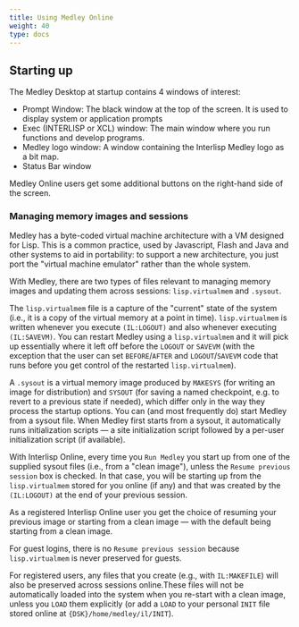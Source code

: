 ```yaml
---
title: Using Medley Online
weight: 40
type: docs
---
```



## Starting up

The Medley Desktop at startup contains 4 windows of interest:

* Prompt Window: The black window at the top of the screen. It is used to display system or application prompts
* Exec (INTERLISP or XCL) window: The main window where you run functions and develop programs.
* Medley logo window: A window containing the Interlisp Medley logo as a bit map.
* Status Bar window

Medley Online users get some additional buttons on the right-hand side of the screen.

### Managing memory images and sessions

Medley has a byte-coded virtual machine architecture with a VM designed for Lisp.  This is a common practice, used by Javascript, Flash and Java and other systems to aid in portability: to support a new architecture, you just port the "virtual machine emulator" rather than the whole system.

With Medley, there are two types of files relevant to managing memory images and updating them across sessions: `lisp.virtualmem` and `.sysout`.

The `lisp.virtualmem` file is a capture of the "current" state of the system (i.e., it is a copy of the virtual memory at a point in time). `lisp.virtualmem` is written whenever you execute `(IL:LOGOUT)` and also whenever executing `(IL:SAVEVM)`. You can restart Medley using a `lisp.virtualmem` and it will pick up essentially where it left off before the `LOGOUT` or `SAVEVM` (with the exception that the user can set `BEFORE`/`AFTER` and `LOGOUT`/`SAVEVM` code that runs before you get control of the restarted `lisp.virtualmem`).

A `.sysout` is a virtual memory image produced by `MAKESYS` (for writing an image for distribution) and `SYSOUT` (for saving a named checkpoint, e.g. to revert to a previous state if needed), which differ only in the way they process the startup options. You can (and most frequently do) start Medley from a sysout file. When Medley first starts from a sysout, it automatically runs initialization scripts — a site initialization script followed by a per-user initialization script (if available).

With Interlisp Online, every time you `Run Medley` you start up from one of the supplied sysout files (i.e., from a "clean image"), unless the `Resume previous session` box is checked. In that case, you will be starting up from the `lisp.virtualmem` stored for you online (if any) and that was created by the `(IL:LOGOUT)` at the end of your previous session.

As a registered Interlisp Online user you get the choice of resuming your previous image or starting from a clean image — with the default being starting from a clean image.

For guest logins, there is no `Resume previous session` because `lisp.virtualmem` is never preserved for guests. 

For registered users, any files that you create (e.g., with `IL:MAKEFILE`) will also be preserved across sessions online.These files will not be automatically loaded into the system when you re-start with a clean image, unless you `LOAD` them explicitly (or add a `LOAD` to your personal `INIT` file stored online at `{DSK}/home/medley/il/INIT`).



